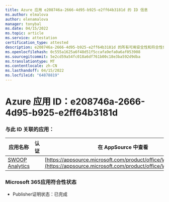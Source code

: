 ```yaml
---
title: Azure 应用 e208746a-2666-4d95-b925-e2ff64b3181d 的 ID 信息
ms.author: elmalova
author: elenamalova
manager: tonybal
ms.date: 04/15/2022
ms.topic: article
ms.service: attestation
certification_type: attested
description: e208746a-2666-4d95-b925-e2ff64b3181d 的所有可用安全性和符合性信息。
ms.openlocfilehash: 0c555a1625a6f48d51f5ccafa9efa0a6af053908
ms.sourcegitcommit: 5e2cd59a54fc018a6df761b00c18e3ba592d9dba
ms.translationtype: MT
ms.contentlocale: zh-CN
ms.lasthandoff: 04/15/2022
ms.locfileid: "64878819"
---
```

# <a name="azure-app-id-e208746a-2666-4d95-b925-e2ff64b3181d"></a>Azure 应用 ID：e208746a-2666-4d95-b925-e2ff64b3181d


### <a name="apps-associated-with-this-id"></a>与此 ID 关联的应用：
| **应用名称** | **认证** | **在 AppSource 中查看** |
|--------------|---------------|-----------------------|
| [SWOOP Analytics](../forward/WA200000877.md) |  | [https://appsource.microsoft.com/product/office/WA200000877](https://appsource.microsoft.com/product/office/WA200000877) |

### <a name="microsoft-365-app-compliance-status"></a>Microsoft 365应用符合性状态
- Publisher证明状态：已完成
